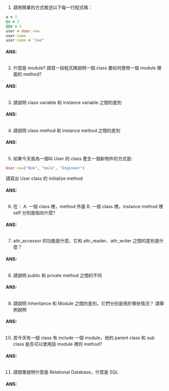 1. 請用簡單的方式敘述以下每一行程式碼：
  ```ruby
  a = 1 
  @a = 2
  @@a = 5
  user = User.new
  user.name
  user.name = "Joe"
  ```
  #### ANS:
  ```ruby
  ```

2. 什麼是 module? 請寫一段程式碼說明一個 class 要如何使用一個 module 裡面的 method?
  #### ANS:
  ```ruby
  ```

3. 請說明 class variable 和 instance variable 之間的差別
  #### ANS:
  ```ruby
  ```

4. 請說明 class method 和 instance method 之間的差別
  #### ANS:
  ```ruby
  ```

5. 如果今天我為一個叫 User 的 class 產生一個新物件的方式是:
  ```ruby
  User.new("Bob", "male", "Engineer")
  ```
請寫出 User class 的 initialize method
  #### ANS:
  ```ruby
  ```

6. 在： A. 一個 class 裡，method 外面 B. 一個 class 裡，instance method 裡 self 分別是指向什麼?
  #### ANS: 
  ```ruby
  ```

7. attr_accessor 的功能是什麼，它和 attr_reader、attr_writer 之間的差別是什麼？
  #### ANS: 
  ```ruby
  ```

8. 請說明 public 和 private method 之間的不同
  #### ANS: 
  ```ruby
  ```

9. 請說明 Inheritance 和 Module 之間的差別，它們分別是用於哪些情況？ 請舉例說明
  #### ANS:
  ```ruby
  ```

10. 若今天有一個 class 有 include 一個 module，他的 parent class 和 sub class 是否可以使用該 module 裡的 method?
  #### ANS:
  ```ruby
  ```

11. 請間單說明什麼是 Relational Database，什麼是 SQL
  #### ANS:
  ```ruby
  ```